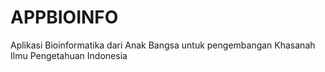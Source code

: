 # APPBIOINFO
Aplikasi Bioinformatika dari Anak Bangsa untuk pengembangan Khasanah Ilmu Pengetahuan Indonesia
